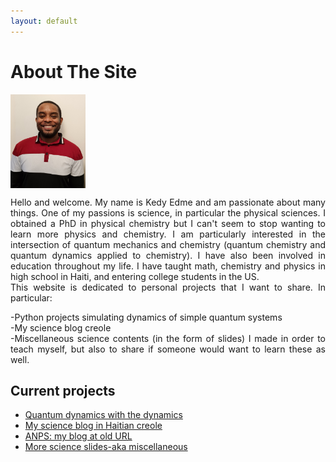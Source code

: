 ```yaml
---
layout: default
---
```

# About The Site

<div align="justify">
<img align="center" width="120" height="150" src="me.jpg">

Hello and welcome. My name is Kedy Edme and 
am passionate about many things. One of my passions is science, 
in particular the physical sciences. I obtained a PhD in physical chemistry
but I can't seem to stop wanting to learn more physics and chemistry. 
I am particularly interested in the intersection of quantum mechanics
and chemistry (quantum chemistry and quantum dynamics
applied to chemistry). I have also been involved in education throughout my life. 
I have taught math, chemistry and physics in high school in Haiti, 
and entering college students in the US.  
This website is dedicated to personal projects that I want to share.
In particular:  

-Python projects simulating dynamics of simple quantum systems  
-My science blog creole  
-Miscellaneous science contents (in the form of slides) I made in order to teach myself,
but also to share if someone would want to learn these as well.  

</div>

## Current projects

- [Quantum dynamics with the dynamics](/projects/QDWD/QDWD.md)
- [My science blog in Haitian creole](/projects/ANPS/posts/Akey.md)
- [ANPS: my blog at old URL](https://anps.space/)
- [More science slides-aka miscellaneous](/projects/Miscellaneous/miscellaneous.md)

